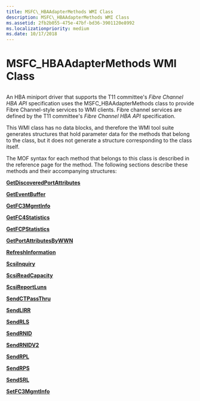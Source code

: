 ```yaml
---
title: MSFC\_HBAAdapterMethods WMI Class
description: MSFC\_HBAAdapterMethods WMI Class
ms.assetid: 2fb2b055-475e-47bf-bd36-3901120e8992
ms.localizationpriority: medium
ms.date: 10/17/2018
---
```


# MSFC\_HBAAdapterMethods WMI Class


## <span id="ddk_msfc_hbaadaptermethods_wmi_class_kr"></span><span id="DDK_MSFC_HBAADAPTERMETHODS_WMI_CLASS_KR"></span>


An HBA miniport driver that supports the T11 committee's *Fibre Channel HBA API* specification uses the MSFC\_HBAAdapterMethods class to provide Fibre Channel-style services to WMI clients. Fibre channel services are defined by the T11 committee's *Fibre Channel HBA API* specification.

This WMI class has no data blocks, and therefore the WMI tool suite generates structures that hold parameter data for the methods that belong to the class, but it does not generate a structure corresponding to the class itself.

The MOF syntax for each method that belongs to this class is described in the reference page for the method. The following sections describe these methods and their accompanying structures:

[**GetDiscoveredPortAttributes**](getdiscoveredportattributes.md)

[**GetEventBuffer**](geteventbuffer.md)

[**GetFC3MgmtInfo**](getfc3mgmtinfo.md)

[**GetFC4Statistics**](getfc4statistics.md)

[**GetFCPStatistics**](getfcpstatistics.md)

[**GetPortAttributesByWWN**](getportattributesbywwn.md)

[**RefreshInformation**](refreshinformation.md)

[**ScsiInquiry**](scsiinquiry.md)

[**ScsiReadCapacity**](scsireadcapacity.md)

[**ScsiReportLuns**](scsireportluns.md)

[**SendCTPassThru**](sendctpassthru.md)

[**SendLIRR**](sendlirr.md)

[**SendRLS**](sendrls.md)

[**SendRNID**](sendrnid.md)

[**SendRNIDV2**](sendrnidv2.md)

[**SendRPL**](sendrpl.md)

[**SendRPS**](sendrps.md)

[**SendSRL**](sendsrl.md)

[**SetFC3MgmtInfo**](setfc3mgmtinfo.md)

 

 





